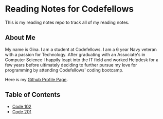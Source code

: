 # Reading Notes for Codefellows

This is my reading notes repo to track all of my reading notes.

## About Me

My name is Gina. I am a student at Codefellows. I am a 6 year Navy veteran with a passion for Technology. After graduating with an Associate's in Computer Science I happily leapt into the IT field and worked Helpdesk for a few years before ultimately deciding to further pursue my love for programming by attending Codefellows' coding bootcamp.

Here is my [Github Profile Page](https://github.com/GinaHobbs).

## Table of Contents

* [Code 102](code102.md)
* [Code 201](code201.md)